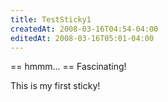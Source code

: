 ```yaml
---
title: TestSticky1
createdAt: 2008-03-16T04:54-04:00
editedAt: 2008-03-16T05:01-04:00
---
```


== hmmm... ==
Fascinating!

This is my first sticky!

